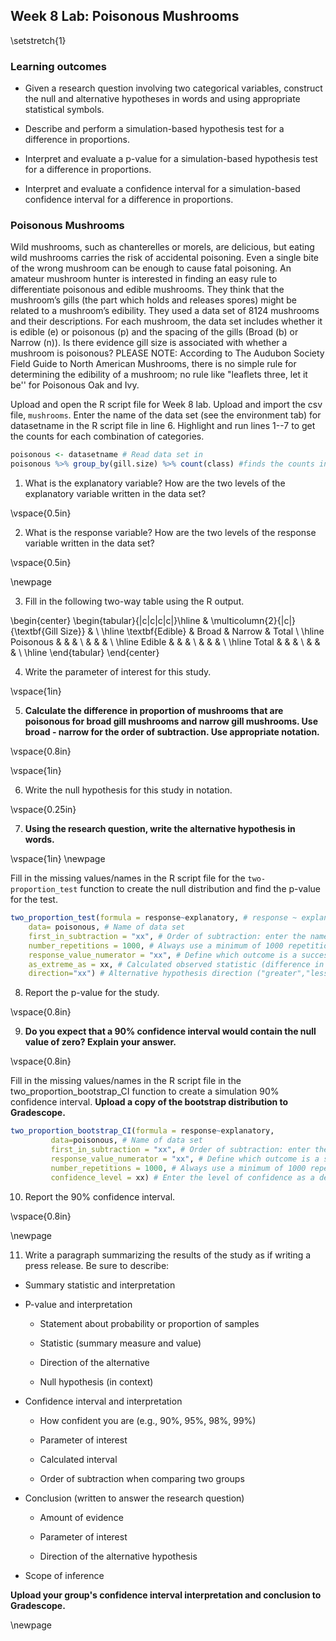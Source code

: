 ## Week 8 Lab:  Poisonous Mushrooms 

\setstretch{1}

### Learning outcomes

* Given a research question involving two categorical variables, construct the null and alternative hypotheses
  in words and using appropriate statistical symbols.
  
* Describe and perform a simulation-based hypothesis test for a difference in proportions.

* Interpret and evaluate a p-value for a simulation-based hypothesis test for a difference in proportions.

* Interpret and evaluate a confidence interval for a simulation-based confidence interval for a difference in proportions.

### Poisonous Mushrooms

Wild mushrooms, such as chanterelles or morels, are delicious, but eating wild mushrooms carries the risk of accidental poisoning. Even a single bite of the wrong mushroom can be enough to cause fatal poisoning. An amateur mushroom hunter is interested in finding an easy rule to differentiate poisonous and edible mushrooms. They think that the mushroom’s gills (the part which holds and releases spores) might be related to a mushroom’s edibility. They used a data set of 8124 mushrooms and their descriptions. For each mushroom, the data set includes whether it is edible (e) or poisonous (p) and the spacing of the gills (Broad (b) or Narrow (n)).  Is there evidence gill size is associated with whether a mushroom is poisonous?  PLEASE NOTE: According to The Audubon Society Field Guide to North American Mushrooms, there is no simple rule for determining the edibility of a mushroom; no rule like "leaflets three, let it be'' for Poisonous Oak and Ivy. 

Upload and open the R script file for Week 8 lab. Upload and import the csv file, `mushrooms`. Enter the name of the data set (see the environment tab) for datasetname in the R script file in line 6. Highlight and run lines 1--7 to get the counts for each combination of categories.


```r
poisonous <- datasetname # Read data set in
poisonous %>% group_by(gill.size) %>% count(class) #finds the counts in each group
```

1. What is the explanatory variable?  How are the two levels of the explanatory variable written in the data set?

\vspace{0.5in}

2. What is the response variable? How are the two levels of the response variable written in the data set?

\vspace{0.5in}

<!-- 3. What is the scope of inference for this study? -->

\newpage

3. Fill in the following two-way table using the R output.

\begin{center}
\begin{tabular}{|c|c|c|c|}\hline
& \multicolumn{2}{|c|}{\textbf{Gill Size}} & \\ \hline
\textbf{Edible} & Broad & Narrow & Total \\ \hline
 Poisonous & & & \\ 
 & & & \\ \hline
Edible & & & \\ 
 & & & \\ \hline
 Total & & & \\ 
 & & & \\ \hline
\end{tabular}
\end{center}

4. Write the parameter of interest for this study.

\vspace{1in}

5. **Calculate the difference in proportion of mushrooms that are poisonous for broad gill mushrooms and narrow gill mushrooms.  Use broad - narrow for the order of subtraction.  Use appropriate notation.**

\vspace{0.8in}

<!-- Use the provided R script file to create a segmented bar plot of the data.  Make sure to title your plot.  Highlight and run lines 14--20. -->

<!-- ```{r, out.width="60%", echo=TRUE, eval=FALSE} -->
<!-- injuries %>% # Data set piped into... -->
<!--   ggplot(aes(x = Injury.Site, fill = Lethal)) +   # This specifies the variables -->
<!--   geom_bar(stat = "count", position = "fill") +  # Tell it to make a stacked bar plot -->
<!--   labs(title = "Title",  # Make sure to title your plot  -->
<!--        x = "Location of Injury",   # Label the x axis -->
<!--        y = "") +  # Remove y axis label -->
<!--   scale_fill_grey()  # Make figure black and white -->
<!-- ``` -->
<!-- 7.  Based on the plot does there appear to be an association between the variables?  Explain your answer. -->

\vspace{1in}

6.  Write the null hypothesis for this study in notation.

\vspace{0.25in}

7.  **Using the research question, write the alternative hypothesis in words.**

\vspace{1in}
\newpage

Fill in the missing values/names in the R script file for the `two-proportion_test` function to create the null distribution and find the p-value for the test.


```r
two_proportion_test(formula = response~explanatory, # response ~ explanatory
    data= poisonous, # Name of data set
    first_in_subtraction = "xx", # Order of subtraction: enter the name of Group 1
    number_repetitions = 1000, # Always use a minimum of 1000 repetitions
    response_value_numerator = "xx", # Define which outcome is a success 
    as_extreme_as = xx, # Calculated observed statistic (difference in sample proportions)
    direction="xx") # Alternative hypothesis direction ("greater","less","two-sided")
```

8.  Report the p-value for the study.

\vspace{0.8in}

9.  **Do you expect that a 90\% confidence interval would contain the null value of zero?  Explain your answer.**

\vspace{0.8in}

Fill in the missing values/names in the R script file in the two_proportion_bootstrap_CI function to create a simulation 90\% confidence interval.  **Upload a copy of the bootstrap distribution to Gradescope.**


```r
two_proportion_bootstrap_CI(formula = response~explanatory, 
         data=poisonous, # Name of data set
         first_in_subtraction = "xx", # Order of subtraction: enter the name of Group 1
         response_value_numerator = "xx", # Define which outcome is a success 
         number_repetitions = 1000, # Always use a minimum of 1000 repetitions
         confidence_level = xx) # Enter the level of confidence as a decimal
```

10. Report the 90\% confidence interval.

\vspace{0.8in}

\newpage

11.  Write a paragraph summarizing the results of the study as if writing a press release.  Be sure to describe:

* Summary statistic and interpretation

* P-value and interpretation

    * Statement about probability or proportion of samples
    
    * Statistic (summary measure and value)
    
    * Direction of the alternative 
    
    * Null hypothesis (in context) 


* Confidence interval and interpretation

    * How confident you are (e.g., 90%, 95%, 98%, 99%)
    
    * Parameter of interest
    
    * Calculated interval
    
    * Order of subtraction when comparing two groups


* Conclusion (written to answer the research question)

    * Amount of evidence
    
    * Parameter of interest 
    
    * Direction of the alternative hypothesis


* Scope of inference

**Upload your group's confidence interval interpretation and conclusion to Gradescope.** 

\newpage

